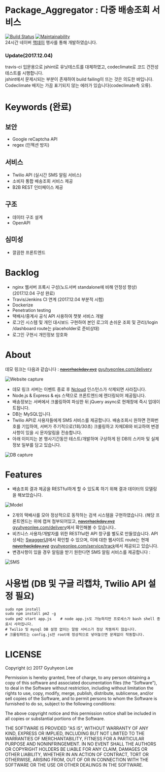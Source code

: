# Package_Aggregator : 다중 배송조회 서비스
[![Build Status](https://travis-ci.org/gyuhyeon/2017NaverHackday.svg?branch=master)](https://travis-ci.org/gyuhyeon/2017NaverHackday) 
[![Maintainability](https://api.codeclimate.com/v1/badges/1e3e15ac27ef782ee39c/maintainability)](https://api.codeclimate.com/v1/badges/1e3e15ac27ef782ee39c/maintainability)  
24시간 네이버 [핵데이](https://github.com/NAVER-CAMPUS-HACKDAY/common) 행사를 통해 개발하였습니다.  
  
### Update(2017.12.04)
travis-ci 입문용으로 jshint로 유닛테스트를 대체하였고, codeclimate로 코드 건전성 테스트를 시행합니다.  
jshint에서 문제시되는 부분이 존재하여 build failing이 뜨는 것은 의도한 바입니다.  
Codeclimate 배지는 가끔 표기되지 않는 에러가 있습니다(codeclimate측 오류).

# Keywords (완료)
## 보안
- Google reCaptcha API
- regex (인젝션 방지)
## 서비스
- Twilio API (실시간 SMS 알림 서비스)
- 소비자 통합 배송조회 서비스 제공
- B2B REST 인터페이스 제공
## 구조
- 데이터 구조 설계
- OpenAPI
## 심미성
- 깔끔한 프론트엔드

# Backlog
- nginx 웹서버 프록시 구성(노드서버 standalone에 비해 안정성 향상) (2017.12.04 구성 완료)
- Travis/Jenkins CI 연계 (2017.12.04 부분적 시험)
- Dockerize
- Penetration testing
- 택배사/중계사 공식 API 사용하여 챗봇 서비스 개발
- 로그인 시스템 및 개인 대시보드 구현하여 본인 로그의 손쉬운 조회 및 관리(/login /dashboard route는 placeholder로 준비상태)
- 로그인 구현시 개인정보 암호화
  
# About
데모 링크는 다음과 같습니다 : [~~naverhackday.xyz~~](http://naverhackday.xyz) [gyuhyeonlee.com/delivery](http://gyuhyeonlee.com/delivery)
  
![Website capture](./static_presentation/webpage.png)
- 데모 링크 서버는 이벤트 종료 후 [Ncloud](https://www.ncloud.com/) 인스턴스가 삭제되면 사라집니다.
- Node.js & Express & ejs 스택으로 프론트엔드에 렌더링되어 제공됩니다.
- 배송정보는 서버에서 크롤링하여 파싱한 뒤 jQuery async로 현재창에 즉시 업데이트됩니다.  
- DB는 MySQL입니다.
- Twilio API로 사용자들에게 SMS 서비스를 제공합니다. 배송조회시 원하면 전화번호를 기입하여, 서버가 주기적으로(1회/30초) 크롤링하고 자체DB와 비교하여 변경사항이 있을 시 문자알림을 전송합니다.
- 아래 이미지는 본 행사기간동안 테스트/개발하며 구상하게 된 DB의 스키마 및 실제 정보 일부를 담고 있습니다.  
  
![DB capture](./static_presentation/dbsnapshot.png)  

# Features
- 배송조회 결과 제공을 RESTful하게 할 수 있도록 하기 위해 결과 데이터의 모델링을 해보았습니다.
  
![Model](./static_presentation/datamodel.png)
  
- 2개의 택배사를 모아 정상적으로 동작하는 검색 시스템을 구현하였습니다.
(해당 프론트엔드는 위에 캡쳐 첨부되어있고, [~~naverhackday.xyz~~](http://naverhackday.xyz) [gyuhyeonlee.com/delivery](http://gyuhyeonlee.com/delivery)에서 확인해볼 수 있습니다..
- 비즈니스 사용자/개발자를 위한 RESTful한 API 창구를 별도로 만들었습니다. API상세는 [SwaggerUI](https://app.swaggerhub.com/apis/gyuhyeon5/PackageAggregator/1.0.0)에서 확인할 수 있으며, 이에 대한 웹사이트 route는 현재 [~~naverhackday.xyz~~](http://naverhackday.xyz) [gyuhyeonlee.com/service/track](http://gyuhyeonlee.com/service/track)에서 제공되고 있습니다.  
- 변경사항이 있을 경우 알림을 받기 원한다면 SMS 알림 서비스를 제공합니다 :  
  
![SMS](./static_presentation/notification.png)  


# 사용법 (DB 및 구글 리캡챠, Twilio API 설정 필요)
```
sudo npm install
sudo npm install pm2 -g
sudo pm2 start app.js    # node app.js도 가능하지만 프로세스가 bash shell 종료시 사라집니다.
# Twilio 및 mysql DB 설정 없이는 알람 서비스가 정상 작동하지 않습니다.
# 크롤링파트는 config.js만 root에 정상적으로 넣어놓으면 문제없이 작동합니다.
```

# LICENSE
Copyright (c) 2017 Gyuhyeon Lee

Permission is hereby granted, free of charge, to any person obtaining a copy of this software and associated documentation files (the "Software"), to deal in the Software without restriction, including without limitation the rights to use, copy, modify, merge, publish, distribute, sublicense, and/or sell copies of the Software, and to permit persons to whom the Software is furnished to do so, subject to the following conditions:

The above copyright notice and this permission notice shall be included in all copies or substantial portions of the Software.

THE SOFTWARE IS PROVIDED "AS IS", WITHOUT WARRANTY OF ANY KIND, EXPRESS OR IMPLIED, INCLUDING BUT NOT LIMITED TO THE WARRANTIES OF MERCHANTABILITY, FITNESS FOR A PARTICULAR PURPOSE AND NONINFRINGEMENT. IN NO EVENT SHALL THE AUTHORS OR COPYRIGHT HOLDERS BE LIABLE FOR ANY CLAIM, DAMAGES OR OTHER LIABILITY, WHETHER IN AN ACTION OF CONTRACT, TORT OR OTHERWISE, ARISING FROM, OUT OF OR IN CONNECTION WITH THE SOFTWARE OR THE USE OR OTHER DEALINGS IN THE SOFTWARE.
